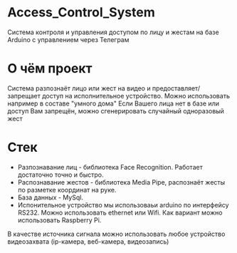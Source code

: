 # Access_Control_System
Система контроля и управления доступом по лицу и жестам на базе Arduino с управлением через Телеграм

# О чём проект
Система разпознаёт лицо или жест на видео и предоставляет/запрещает доступ на исполнительное устройство.
Можно использовать например в составе "умного дома"
Если Вашего лица нет в базе или доступ Вам запрещён, можно сгенерировать случайный одноразовый жест

# Стек
- Разпознавание лиц - библиотека Face Recognition. Работает достаточно точно и быстро.
- Распознавание жестов - библиотека Media Pipe, распознаёт жесты по разметке координат на руке.
- База данных - MySql.
- Испонительное устройство мы использоваьи arduino по интерфейсу RS232. Можно использовать ethernet или Wifi. Как вариант можно использовать Raspberry Pi.

В качестве источника сигнала можно использовать любое устройство видеозахвата (ip-камера, веб-камера, видеозапись)
